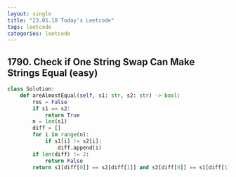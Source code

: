 ```yaml
---
layout: single
title: "23.05.18 Today's Leetcode"
tags: leetcode
categories: leetcode
---
```


## 1790. Check if One String Swap Can Make Strings Equal (easy)

```python
class Solution:
    def areAlmostEqual(self, s1: str, s2: str) -> bool:
        res = False
        if s1 == s2:
            return True
        n = len(s1)
        diff = []
        for i in range(n):
            if s1[i] != s2[i]:
                diff.append(i)
        if len(diff) != 2:
            return False
        return s1[diff[0]] == s2[diff[1]] and s2[diff[0]] == s1[diff[1]]
   
```
